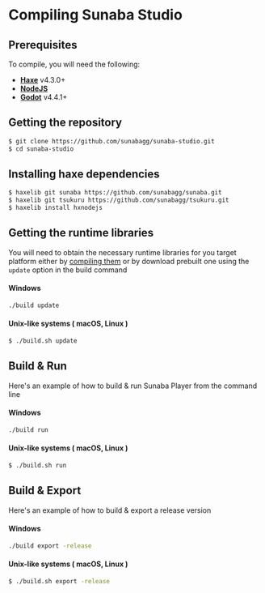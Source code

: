 # Compiling Sunaba Studio

## Prerequisites

To compile, you will need the following:

- **[Haxe](https://haxe.org/)** v4.3.0+
- **[NodeJS](https://nodejs.org/en)**
- **[Godot](https://godotengine.org/)** v4.4.1+

## Getting the repository

```sh
$ git clone https://github.com/sunabagg/sunaba-studio.git
$ cd sunaba-studio
```

## Installing haxe dependencies

```sh
$ haxelib git sunaba https://github.com/sunabagg/sunaba.git
$ haxelib git tsukuru https://github.com/sunabagg/tsukuru.git
$ haxelib install hxnodejs
```

## Getting the runtime libraries

You will need to obtain the necessary runtime libraries for you target platform either by [compiling them](compile-runtime.md) or by download prebuilt one using the `update` option in the build command

#### Windows

```sh
./build update
```

#### Unix-like systems ( macOS, Linux )

```sh
$ ./build.sh update
```

## Build & Run

Here's an example of how to build & run Sunaba Player from the command line

#### Windows

```sh
./build run
```

#### Unix-like systems ( macOS, Linux )

```sh
$ ./build.sh run
```

## Build & Export

Here's an example of how to build & export a release version

#### Windows

```sh
./build export -release
```

#### Unix-like systems ( macOS, Linux )

```sh
$ ./build.sh export -release
```